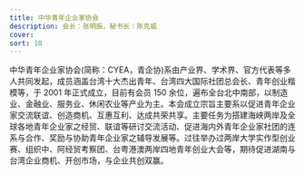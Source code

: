 ```yaml
---
title: 中华青年企业家协会
description: 会长：张明振，秘书长：陈克威
cover:
sort: 10
---
```


中华青年企业家协会(简称：CYEA，青企协)系由产业界、学术界、官方代表等多人共同发起，成员涵盖台湾十大杰出青年、台湾四大国际社团总会长、青年创业楷模等，于 2001 年正式成立，目前有会员 150 余位，遍布全台北中南部，以制造业、金融业、服务业、休闲农业等产业为主。本会成立宗旨主要系以促进青年企业家交流联谊、创造商机、互惠互利、达成共荣共享。主要任务为搭建海峡两岸及全球各地青年企业家之经贸、联谊等研讨交流活动、促进海内外青年企业家社团的连系与合作、奖励与协助青年企业家之辅导发展等。过往举办过两岸大学实作型创业赛、组织中、阿经贸考察团、台粤港澳两岸四地青年创业大会等，期待促进湖南与台湾企业商机、开创市场，与企业共创双赢。
